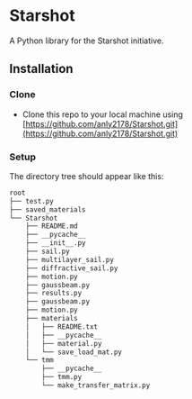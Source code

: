 # Starshot

A Python library for the Starshot initiative.

## Installation

### Clone

* Clone this repo to your local machine using [https://github.com/anly2178/Starshot.git](https://github.com/anly2178/Starshot.git)

### Setup

The directory tree should appear like this:

```bash
root
├── test.py
├── saved_materials
└── Starshot
    ├── README.md
    ├── __pycache__
    ├── __init__.py
    ├── sail.py
    ├── multilayer_sail.py
    ├── diffractive_sail.py
    ├── motion.py
    ├── gaussbeam.py
    ├── results.py
    ├── gaussbeam.py
    ├── motion.py
    ├── materials
    │   ├── README.txt
    │   ├── __pycache__
    │   ├── material.py
    │   └── save_load_mat.py
    └── tmm
        ├── __pycache__
        ├── tmm.py
        └── make_transfer_matrix.py
```
